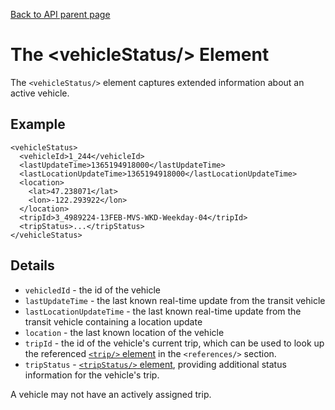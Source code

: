 [Back to API parent page](../index.html)

# The &lt;vehicleStatus/&gt; Element

The `<vehicleStatus/>` element captures extended information about an active
vehicle.

## Example

~~~
<vehicleStatus>
  <vehicleId>1_244</vehicleId>
  <lastUpdateTime>1365194918000</lastUpdateTime>
  <lastLocationUpdateTime>1365194918000</lastLocationUpdateTime>
  <location>
    <lat>47.238071</lat>
    <lon>-122.293922</lon>
  </location>
  <tripId>3_4989224-13FEB-MVS-WKD-Weekday-04</tripId>
  <tripStatus>...</tripStatus>
</vehicleStatus>
~~~

## Details

* `vehicledId` - the id of the vehicle
* `lastUpdateTime` - the last known real-time update from the transit vehicle
* `lastLocationUpdateTime` - the last known real-time update from the transit vehicle containing a location update
* `location` - the last known location of the vehicle
* `tripId` - the id of the vehicle's current trip, which can be used to look up the referenced [`<trip/>` element](trip.html) in the `<references/>` section.
* `tripStatus` - [`<tripStatus/>` element](trip-status.html), providing additional status information for the vehicle's trip. 

A vehicle may not have an actively assigned trip.